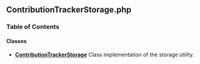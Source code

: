 


## ContributionTrackerStorage.php











### Table of Contents




#### Classes
- **[ContributionTrackerStorage](../classes/Drupal-ct-manager-ContributionTrackerStorage.md)**
  Class implementation of the storage utility.














